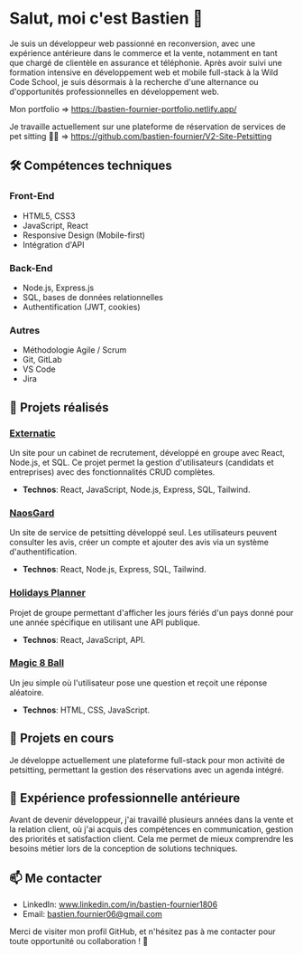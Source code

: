 # Salut, moi c'est Bastien 👋

Je suis un développeur web passionné en reconversion, avec une expérience antérieure dans le commerce et la vente, notamment en tant que chargé de clientèle en assurance et téléphonie. Après avoir suivi une formation intensive en développement web et mobile full-stack à la Wild Code School, je suis désormais à la recherche d'une alternance ou d'opportunités professionnelles en développement web.

Mon portfolio => https://bastien-fournier-portfolio.netlify.app/

Je travaille actuellement sur une plateforme de réservation de services de pet sitting 🐶😺 => https://github.com/bastien-fournier/V2-Site-Petsitting

## 🛠️ Compétences techniques

### Front-End
- HTML5, CSS3
- JavaScript, React
- Responsive Design (Mobile-first)
- Intégration d'API

### Back-End
- Node.js, Express.js
- SQL, bases de données relationnelles
- Authentification (JWT, cookies)


### Autres
- Méthodologie Agile / Scrum
- Git, GitLab
- VS Code
- Jira

## 🌟 Projets réalisés

### [Externatic](https://github.com/WildCodeSchool-2024-02/JS-lyon-0224-P3-careercatchers)
Un site pour un cabinet de recrutement, développé en groupe avec React, Node.js, et SQL. Ce projet permet la gestion d'utilisateurs (candidats et entreprises) avec des fonctionnalités CRUD complètes. 
- **Technos**: React, JavaScript, Node.js, Express, SQL, Tailwind.

### [NaosGard](https://github.com/bastien-fournier/V2-Site-Petsitting)
Un site de service de petsitting développé seul. Les utilisateurs peuvent consulter les avis, créer un compte et ajouter des avis via un système d'authentification.
- **Technos**: React, Node.js, Express, SQL, Tailwind.

### [Holidays Planner](https://github.com/WildCodeSchool-2024-02/JS-lyon-0224-P2-holidays_planner)
Projet de groupe permettant d'afficher les jours fériés d'un pays donné pour une année spécifique en utilisant une API publique.
- **Technos**: React, JavaScript, API.

### [Magic 8 Ball](https://github.com/YohanGH/MagiCode)
Un jeu simple où l'utilisateur pose une question et reçoit une réponse aléatoire.
- **Technos**: HTML, CSS, JavaScript.

## 🔭 Projets en cours
Je développe actuellement une plateforme full-stack pour mon activité de petsitting, permettant la gestion des réservations avec un agenda intégré. 

## 💼 Expérience professionnelle antérieure
Avant de devenir développeur, j'ai travaillé plusieurs années dans la vente et la relation client, où j'ai acquis des compétences en communication, gestion des priorités et satisfaction client. Cela me permet de mieux comprendre les besoins métier lors de la conception de solutions techniques.

## 📫 Me contacter
- LinkedIn: www.linkedin.com/in/bastien-fournier1806
- Email: bastien.fournier06@gmail.com

Merci de visiter mon profil GitHub, et n'hésitez pas à me contacter pour toute opportunité ou collaboration ! 🚀


<!---
bastien-fournier/bastien-fournier is a ✨ special ✨ repository because its `README.md` (this file) appears on your GitHub profile.
You can click the Preview link to take a look at your changes.
--->
